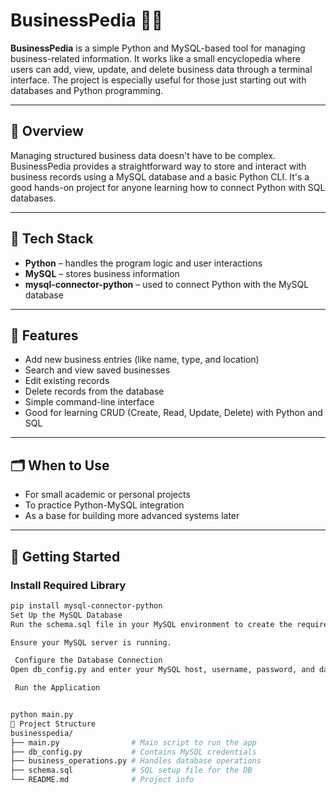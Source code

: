 # BusinessPedia 🧠💼

**BusinessPedia** is a simple Python and MySQL-based tool for managing business-related information. It works like a small encyclopedia where users can add, view, update, and delete business data through a terminal interface. The project is especially useful for those just starting out with databases and Python programming.

---

## 📘 Overview

Managing structured business data doesn't have to be complex. BusinessPedia provides a straightforward way to store and interact with business records using a MySQL database and a basic Python CLI. It's a good hands-on project for anyone learning how to connect Python with SQL databases.

---

## 🔧 Tech Stack

- **Python** – handles the program logic and user interactions
- **MySQL** – stores business information
- **mysql-connector-python** – used to connect Python with the MySQL database

---

## 🎯 Features

- Add new business entries (like name, type, and location)
- Search and view saved businesses
- Edit existing records
- Delete records from the database
- Simple command-line interface
- Good for learning CRUD (Create, Read, Update, Delete) with Python and SQL

---

## 🗂 When to Use

- For small academic or personal projects
- To practice Python-MySQL integration
- As a base for building more advanced systems later

---

## 🚀 Getting Started

###  Install Required Library
```bash
pip install mysql-connector-python
Set Up the MySQL Database
Run the schema.sql file in your MySQL environment to create the required tables.

Ensure your MySQL server is running.

 Configure the Database Connection
Open db_config.py and enter your MySQL host, username, password, and database name.

 Run the Application


python main.py
📂 Project Structure
businesspedia/
├── main.py                # Main script to run the app
├── db_config.py           # Contains MySQL credentials
├── business_operations.py # Handles database operations
├── schema.sql             # SQL setup file for the DB
└── README.md              # Project info
